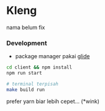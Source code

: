 Kleng
====

nama belum fix

### Development
- package manager pakai [glide](https://glide.sh)

```bash
cd client && npm install
npm run start

# terminal terpisah
make build run
```

prefer yarn biar lebih cepet... (*wink)
